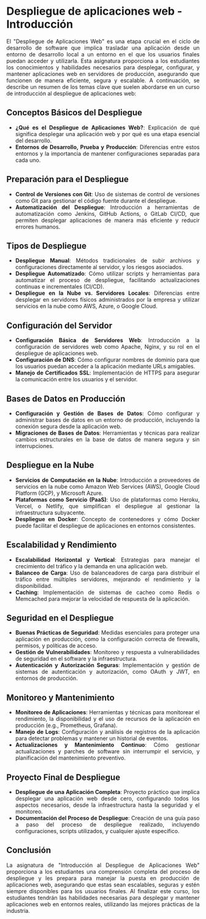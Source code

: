 # Despliegue de aplicaciones web - Introducción

<div align=justify>

El "Despliegue de Aplicaciones Web" es una etapa crucial en el ciclo de desarrollo de software que implica trasladar una aplicación desde un entorno de desarrollo local a un entorno en el que los usuarios finales puedan acceder y utilizarla. Esta asignatura proporciona a los estudiantes los conocimientos y habilidades necesarios para desplegar, configurar, y mantener aplicaciones web en servidores de producción, asegurando que funcionen de manera eficiente, segura y escalable. A continuación, se describe un resumen de los temas clave que suelen abordarse en un curso de introducción al despliegue de aplicaciones web:

## **Conceptos Básicos del Despliegue**
   - **¿Qué es el Despliegue de Aplicaciones Web?**: Explicación de qué significa desplegar una aplicación web y por qué es una etapa esencial del desarrollo.
   - **Entornos de Desarrollo, Prueba y Producción**: Diferencias entre estos entornos y la importancia de mantener configuraciones separadas para cada uno.

## **Preparación para el Despliegue**
   - **Control de Versiones con Git**: Uso de sistemas de control de versiones como Git para gestionar el código fuente durante el despliegue.
   - **Automatización del Despliegue**: Introducción a herramientas de automatización como Jenkins, GitHub Actions, o GitLab CI/CD, que permiten desplegar aplicaciones de manera más eficiente y reducir errores humanos.

## **Tipos de Despliegue**
   - **Despliegue Manual**: Métodos tradicionales de subir archivos y configuraciones directamente al servidor, y los riesgos asociados.
   - **Despliegue Automatizado**: Cómo utilizar scripts y herramientas para automatizar el proceso de despliegue, facilitando actualizaciones continuas e incrementales (CI/CD).
   - **Despliegue en la Nube vs. Servidores Locales**: Diferencias entre desplegar en servidores físicos administrados por la empresa y utilizar servicios en la nube como AWS, Azure, o Google Cloud.

## **Configuración del Servidor**
   - **Configuración Básica de Servidores Web**: Introducción a la configuración de servidores web como Apache, Nginx, y su rol en el despliegue de aplicaciones web.
   - **Configuración de DNS**: Cómo configurar nombres de dominio para que los usuarios puedan acceder a la aplicación mediante URLs amigables.
   - **Manejo de Certificados SSL**: Implementación de HTTPS para asegurar la comunicación entre los usuarios y el servidor.

## **Bases de Datos en Producción**
   - **Configuración y Gestión de Bases de Datos**: Cómo configurar y administrar bases de datos en un entorno de producción, incluyendo la conexión segura desde la aplicación web.
   - **Migraciones de Bases de Datos**: Herramientas y técnicas para realizar cambios estructurales en la base de datos de manera segura y sin interrupciones.

## **Despliegue en la Nube**
   - **Servicios de Computación en la Nube**: Introducción a proveedores de servicios en la nube como Amazon Web Services (AWS), Google Cloud Platform (GCP), y Microsoft Azure.
   - **Plataformas como Servicio (PaaS)**: Uso de plataformas como Heroku, Vercel, o Netlify, que simplifican el despliegue al gestionar la infraestructura subyacente.
   - **Despliegue en Docker**: Concepto de contenedores y cómo Docker puede facilitar el despliegue de aplicaciones en entornos consistentes.

## **Escalabilidad y Rendimiento**
   - **Escalabilidad Horizontal y Vertical**: Estrategias para manejar el crecimiento del tráfico y la demanda en una aplicación web.
   - **Balanceo de Carga**: Uso de balanceadores de carga para distribuir el tráfico entre múltiples servidores, mejorando el rendimiento y la disponibilidad.
   - **Caching**: Implementación de sistemas de cacheo como Redis o Memcached para mejorar la velocidad de respuesta de la aplicación.

## **Seguridad en el Despliegue**
   - **Buenas Prácticas de Seguridad**: Medidas esenciales para proteger una aplicación en producción, como la configuración correcta de firewalls, permisos, y políticas de acceso.
   - **Gestión de Vulnerabilidades**: Monitoreo y respuesta a vulnerabilidades de seguridad en el software y la infraestructura.
   - **Autenticación y Autorización Seguras**: Implementación y gestión de sistemas de autenticación y autorización, como OAuth y JWT, en entornos de producción.

## **Monitoreo y Mantenimiento**
   - **Monitoreo de Aplicaciones**: Herramientas y técnicas para monitorear el rendimiento, la disponibilidad y el uso de recursos de la aplicación en producción (e.g., Prometheus, Grafana).
   - **Manejo de Logs**: Configuración y análisis de registros de la aplicación para detectar problemas y mantener un historial de eventos.
   - **Actualizaciones y Mantenimiento Continuo**: Cómo gestionar actualizaciones y parches de software sin interrumpir el servicio, y planificación del mantenimiento preventivo.

## **Proyecto Final de Despliegue**
   - **Despliegue de una Aplicación Completa**: Proyecto práctico que implica desplegar una aplicación web desde cero, configurando todos los aspectos necesarios, desde la infraestructura hasta la seguridad y el monitoreo.
   - **Documentación del Proceso de Despliegue**: Creación de una guía paso a paso del proceso de despliegue realizado, incluyendo configuraciones, scripts utilizados, y cualquier ajuste específico.

## Conclusión

La asignatura de "Introducción al Despliegue de Aplicaciones Web" proporciona a los estudiantes una comprensión completa del proceso de despliegue y les prepara para manejar la puesta en producción de aplicaciones web, asegurando que estas sean escalables, seguras y estén siempre disponibles para los usuarios finales. Al finalizar este curso, los estudiantes tendrán las habilidades necesarias para desplegar y mantener aplicaciones web en entornos reales, utilizando las mejores prácticas de la industria.

</div>